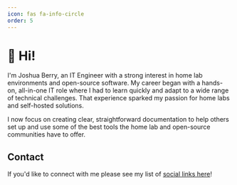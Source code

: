 ```yaml
---
icon: fas fa-info-circle
order: 5
---
```


# 👋 Hi!

I'm Joshua Berry, an IT Engineer with a strong interest in home lab environments and open-source software. My career began with a hands-on, all-in-one IT role where I had to learn quickly and adapt to a wide range of technical challenges. That experience sparked my passion for home labs and self-hosted solutions.

I now focus on creating clear, straightforward documentation to help others set up and use some of the best tools the home lab and open-source communities have to offer.

## Contact

If you'd like to connect with me please see my list of [social links here](https://links.securiosity.co.uk/)!
